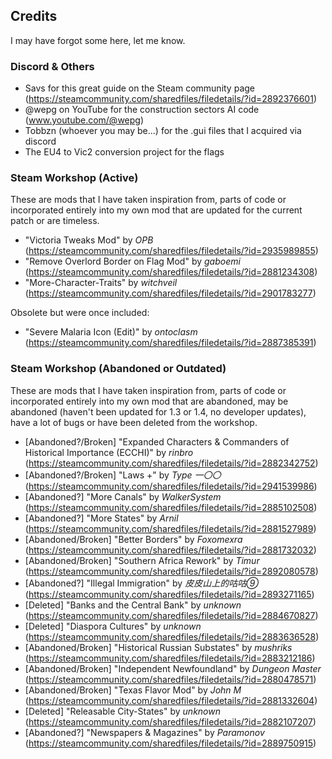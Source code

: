 ## Credits

I may have forgot some here, let me know.

### Discord & Others

- Savs for this great guide on the Steam community page (https://steamcommunity.com/sharedfiles/filedetails/?id=2892376601)
- @wepg on YouTube for the construction sectors AI code (www.youtube.com/@wepg)
- Tobbzn (whoever you may be...) for the .gui files that I acquired via discord
- The EU4 to Vic2 conversion project for the flags

### Steam Workshop (Active)

These are mods that I have taken inspiration from, parts of code or incorporated entirely into my own mod that are updated for the current patch or are timeless.

- "Victoria Tweaks Mod" by *OPB* (https://steamcommunity.com/sharedfiles/filedetails/?id=2935989855)
- "Remove Overlord Border on Flag Mod" by *gaboemi* (https://steamcommunity.com/sharedfiles/filedetails/?id=2881234308)
- "More-Character-Traits" by *witchveil* (https://steamcommunity.com/sharedfiles/filedetails/?id=2901783277)

Obsolete but were once included:
- "Severe Malaria Icon (Edit)" by *ontoclasm* (https://steamcommunity.com/sharedfiles/filedetails/?id=2887385391)

### Steam Workshop (Abandoned or Outdated)

These are mods that I have taken inspiration from, parts of code or incorporated entirely into my own mod that are abandoned, may be abandoned (haven't been updated for 1.3 or 1.4, no developer updates), have a lot of bugs or have been deleted from the workshop.

- [Abandoned?/Broken] "Expanded Characters & Commanders of Historical Importance (ECCHI)" by *rinbro* (https://steamcommunity.com/sharedfiles/filedetails/?id=2882342752)
- [Abandoned?/Broken] "Laws +" by *Type 一〇〇* (https://steamcommunity.com/sharedfiles/filedetails/?id=2941539986)
- [Abandoned?] "More Canals" by *WalkerSystem* (https://steamcommunity.com/sharedfiles/filedetails/?id=2885102508)
- [Abandoned?] "More States" by *Arnil* (https://steamcommunity.com/sharedfiles/filedetails/?id=2881527989)
- [Abandoned/Broken] "Better Borders" by *Foxomexra* (https://steamcommunity.com/sharedfiles/filedetails/?id=2881732032)
- [Abandoned/Broken] "Southern Africa Rework" by *Timur* (https://steamcommunity.com/sharedfiles/filedetails/?id=2892080578)
- [Abandoned?] "Illegal Immigration" by *皮皮山上的咕咕⑨* (https://steamcommunity.com/sharedfiles/filedetails/?id=2893271165)
- [Deleted] "Banks and the Central Bank" by *unknown* (https://steamcommunity.com/sharedfiles/filedetails/?id=2884670827)
- [Deleted] "Diaspora Cultures" by *unknown* (https://steamcommunity.com/sharedfiles/filedetails/?id=2883636528)
- [Abandoned/Broken] "Historical Russian Substates" by *mushriks* (https://steamcommunity.com/sharedfiles/filedetails/?id=2883212186)
- [Abandoned/Broken] "Independent Newfoundland" by *Dungeon Master* (https://steamcommunity.com/sharedfiles/filedetails/?id=2880478571)
- [Abandoned/Broken] "Texas Flavor Mod" by *John M* (https://steamcommunity.com/sharedfiles/filedetails/?id=2881332604)
- [Deleted] "Releasable City-States" by *unknown* (https://steamcommunity.com/sharedfiles/filedetails/?id=2882107207)
- [Abandoned?] "Newspapers & Magazines" by *Paramonov* (https://steamcommunity.com/sharedfiles/filedetails/?id=2889750915)